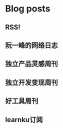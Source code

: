# Blog posts
## RSS!

<!-- eryajf:START -->
<!-- eryajf:END -->

## 阮一峰的网络日志

<!-- ruanyf:START -->
<!-- ruanyf:END -->

## 独立产品灵感周刊

<!-- DecoHack:START -->
<!-- DecoHack:END -->

## 独立开发变现周刊

<!-- easyindie:START -->
<!-- easyindie:END -->
## 好工具周刊

<!-- bestxtools:START -->
<!-- bestxtools:END -->

## learnku订阅

<!-- learnku:START -->
<!-- learnku:END -->
